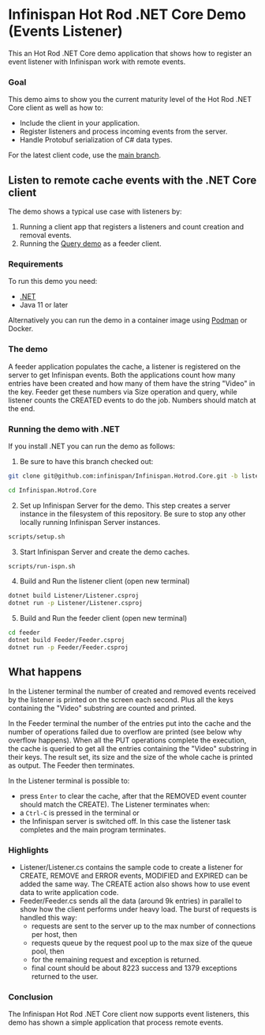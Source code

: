 # Infinispan Hot Rod .NET Core Demo (Events Listener)

This an Hot Rod .NET Core demo application that shows how to register an event listener with Infinispan work with remote events.
### Goal
This demo aims to show you the current maturity level of the Hot Rod .NET Core client as well as how to:

- Include the client in your application.
- Register listeners and process incoming events from the server.
- Handle Protobuf serialization of C# data types.

For the latest client code, use the [main branch](https://github.com/infinispan/Infinispan.Hotrod.Core/tree/main).

## Listen to remote cache events with the .NET Core client

The demo shows a typical use case with listeners by:
1. Running a client app that registers a listeners and count creation and removal events.
2. Running the [Query demo](https://github.com/infinispan/Infinispan.Hotrod.Core/tree/query-demo) as a feeder client.

### Requirements

To run this demo you need:

- [.NET](https://docs.microsoft.com/dotnet/core/install/)
- Java 11 or later

Alternatively you can run the demo in a container image using [Podman](https://podman.io/) or Docker.

### The demo

A feeder application populates the cache, a listener is registered on the server to get Infinispan events.
Both the applications count how many entries have been created and how many of them have the string "Video" in the key. Feeder get these numbers via Size operation and query, while listener counts the CREATED events to do the job. Numbers should match at the end.

### Running the demo with .NET

If you install .NET you can run the demo as follows:

1. Be sure to have this branch checked out:
```bash
git clone git@github.com:infinispan/Infinispan.Hotrod.Core.git -b listener-demo
```
```bash
cd Infinispan.Hotrod.Core
```
2. Set up Infinispan Server for the demo. This step creates a server instance in the filesystem of this repository. Be sure to stop any other locally running Infinispan Server instances.
```bash
scripts/setup.sh
```
3. Start Infinispan Server and create the demo caches.
```bash
scripts/run-ispn.sh
```
4. Build and Run the listener client (open new terminal)
```bash
dotnet build Listener/Listener.csproj
dotnet run -p Listener/Listener.csproj
```
5. Build and Run the feeder client (open new terminal)
```bash
cd feeder
dotnet build Feeder/Feeder.csproj
dotnet run -p Feeder/Feeder.csproj
```
## What happens

In the Listener terminal the number of created and removed events received by the listener is
printed on the screen each second. Plus all the keys containing the "Video" substring are counted and printed.

In the Feeder terminal the number of the entries put into the cache and the number of operations failed due to overflow are printed (see below why overflow happens).
When all the PUT operations complete the execution, the cache is queried to get all the entries containing the "Video" substring in their keys. The result set, its size and the size of the whole cache is printed as output. The Feeder then terminates.

In the Listener terminal is possible to:
- press `Enter` to clear the cache, after that the REMOVED event counter should match the CREATE).
The Listener terminates when:
- a `Ctrl-C` is pressed in the terminal or
- the Infinispan server is switched off. In this case the listener task completes and the main program terminates.

### Highlights

  - Listener/Listener.cs contains the sample code to create a listener for CREATE, REMOVE and ERROR events, MODIFIED and EXPIRED can be added the same way. The CREATE action also shows how to use event data to write application code.
  - Feeder/Feeder.cs sends all the data (around 9k entries) in parallel to show how the client performs under heavy load. The burst of requests is handled this way:
    - requests are sent to the server up to the max number of connections per host, then
    - requests queue by the request pool up to the max size of the queue pool, then
    - for the remaining request and exception is returned.
    - final count should be about 8223 success and 1379 exceptions returned to the user.

### Conclusion

The Infinispan Hot Rod .NET Core client now supports event listeners, this demo has shown a simple application that process remote events.
